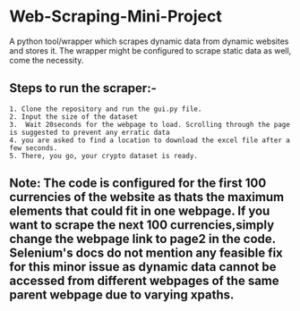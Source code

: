 # Web-Scraping-Mini-Project
A python tool/wrapper which scrapes dynamic data from dynamic websites and stores it. The wrapper might be configured to scrape static data as well, come the necessity.

## Steps to run the scraper:-
    1. Clone the repository and run the gui.py file.
    2. Input the size of the dataset
    3.  Wait 20seconds for the webpage to load. Scrolling through the page is suggested to prevent any erratic data
    4. you are asked to find a location to download the excel file after a few seconds.
    5. There, you go, your crypto dataset is ready.
   
   
   ## Note: The code is configured for the first 100 currencies of the website as thats the maximum elements that could fit in one webpage. If you want to scrape the next 100 currencies,simply change the webpage link to page2 in the code. Selenium's docs do not mention any feasible fix for this minor issue as dynamic data cannot be accessed from different webpages of the same parent webpage due to varying xpaths. 
